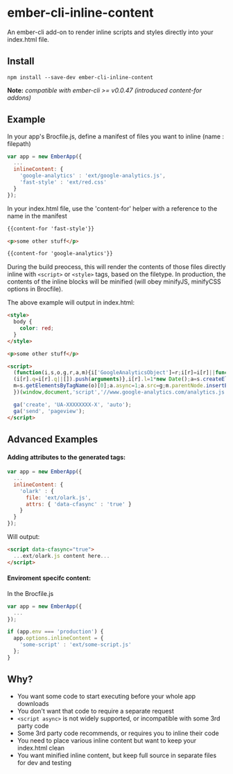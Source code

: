 # ember-cli-inline-content

An ember-cli add-on to render inline scripts and styles directly into your index.html file.

## Install
```
npm install --save-dev ember-cli-inline-content
```
**Note:** *compatible with ember-cli >= v0.0.47 (introduced content-for addons)*

## Example

In your app's Brocfile.js, define a manifest of files you want to inline (name : filepath)

```js
var app = new EmberApp({
  ...
  inlineContent: {
    'google-analytics' : 'ext/google-analytics.js',
    'fast-style' : 'ext/red.css'
  }
});
```

In your index.html file, use the 'content-for' helper with a reference to the name in the manifest

```html
{{content-for 'fast-style'}}

<p>some other stuff</p>

{{content-for 'google-analytics'}}
```

During the build preocess, this will render the contents of those files directly inline with `<script>` or `<style>` tags, based on the filetype. In production, the contents of the inline blocks will be minified (will obey minifyJS, minifyCSS options in Brocfile).

The above example will output in index.html:
```html
<style>
  body { 
    color: red; 
  }
</style>

<p>some other stuff</p>

<script>
  (function(i,s,o,g,r,a,m){i['GoogleAnalyticsObject']=r;i[r]=i[r]||function(){
  (i[r].q=i[r].q||[]).push(arguments)},i[r].l=1*new Date();a=s.createElement(o),
  m=s.getElementsByTagName(o)[0];a.async=1;a.src=g;m.parentNode.insertBefore(a,m)
  })(window,document,'script','//www.google-analytics.com/analytics.js','ga');

  ga('create', 'UA-XXXXXXXX-X', 'auto');
  ga('send', 'pageview');
</script>
```

## Advanced Examples

#### Adding attributes to the generated tags:

```js
var app = new EmberApp({
  ...
  inlineContent: {
    'olark' : { 
      file: 'ext/olark.js',
      attrs: { 'data-cfasync' : 'true' }
    }
  }
});
```

Will output:
```html
<script data-cfasync="true">
  ...ext/olark.js content here...
</script>
```

#### Enviroment specifc content:
In the Brocfile.js
```js
var app = new EmberApp({
  ...
});

if (app.env === 'production') {
  app.options.inlineContent = {
    'some-script' : 'ext/some-script.js'
  };
}
```

## Why?
- You want some code to start executing before your whole app downloads
- You don't want that code to require a separate request
- `<script async>` is not widely supported, or incompatible with some 3rd party code
- Some 3rd party code recommends, or requires you to inline their code
- You need to place various inline content but want to keep your index.html clean
- You want minified inline content, but keep full source in separate files for dev and testing

